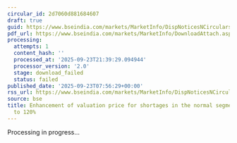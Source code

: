 ```yaml
---
circular_id: 2d7060d881684607
draft: true
guid: https://www.bseindia.com/markets/MarketInfo/DispNoticesNCirculars.aspx?Noticeid={66814191-6878-4E11-9918-763A88E1FA2E}&noticeno=20250923-8&dt=09/23/2025&icount=8&totcount=84&flag=0
pdf_url: https://www.bseindia.com/markets/MarketInfo/DownloadAttach.aspx?id=20250923-8&attachedId=
processing:
  attempts: 1
  content_hash: ''
  processed_at: '2025-09-23T21:39:29.094944'
  processor_version: '2.0'
  stage: download_failed
  status: failed
published_date: '2025-09-23T07:56:29+00:00'
rss_url: https://www.bseindia.com/markets/MarketInfo/DispNoticesNCirculars.aspx?Noticeid={66814191-6878-4E11-9918-763A88E1FA2E}&noticeno=20250923-8&dt=09/23/2025&icount=8&totcount=84&flag=0
source: bse
title: Enhancement of valuation price for shortages in the normal segment from 100%
  to 120%
---
```


Processing in progress...